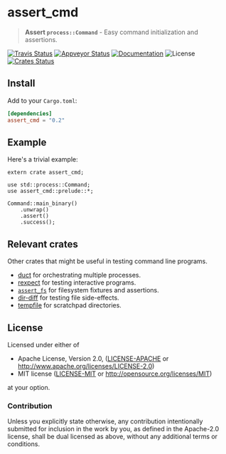 # assert_cmd

> **Assert `process::Command`** - Easy command initialization and assertions.

[![Travis Status](https://travis-ci.org/assert-rs/assert_cmd.svg?branch=master)](https://travis-ci.org/assert-rs/assert_cmd)
[![Appveyor Status](https://ci.appveyor.com/api/projects/status/i1e8vpebw3hu0afg/branch/master?svg=true)](https://ci.appveyor.com/project/epage/assert-cmd/branch/master)
[![Documentation](https://img.shields.io/badge/docs-master-blue.svg)][Documentation]
![License](https://img.shields.io/crates/l/assert_cmd.svg)
[![Crates Status](https://img.shields.io/crates/v/assert_cmd.svg)](https://crates.io/crates/assert_cmd)

## Install

Add to your `Cargo.toml`:

```toml
[dependencies]
assert_cmd = "0.2"
```

## Example

Here's a trivial example:

```rust,ignore
extern crate assert_cmd;

use std::process::Command;
use assert_cmd::prelude::*;

Command::main_binary()
    .unwrap()
    .assert()
    .success();
```

## Relevant crates

Other crates that might be useful in testing command line programs.
* [duct][duct] for orchestrating multiple processes.
* [rexpect][rexpect] for testing interactive programs.
* [`assert_fs`][assert_fs] for filesystem fixtures and assertions.
* [dir-diff][dir-diff] for testing file side-effects.
* [tempfile][tempfile] for scratchpad directories.

[rexpect]: https://crates.io/crates/rexpect
[dir-diff]: https://crates.io/crates/dir-diff
[tempfile]: https://crates.io/crates/tempfile
[duct]: https://crates.io/crates/duct
[assert_fs]: https://crates.io/crates/assert_fs

## License

Licensed under either of

 * Apache License, Version 2.0, ([LICENSE-APACHE](LICENSE-APACHE) or http://www.apache.org/licenses/LICENSE-2.0)
 * MIT license ([LICENSE-MIT](LICENSE-MIT) or http://opensource.org/licenses/MIT)

at your option.

### Contribution

Unless you explicitly state otherwise, any contribution intentionally
submitted for inclusion in the work by you, as defined in the Apache-2.0
license, shall be dual licensed as above, without any additional terms or
conditions.

[Crates.io]: https://crates.io/crates/assert_cmd
[Documentation]: https://docs.rs/assert_cmd
